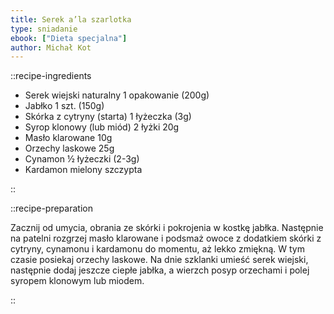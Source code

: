 ```yaml
---
title: Serek a’la szarlotka
type: sniadanie
ebook: ["Dieta specjalna"]
author: Michał Kot
---
```


::recipe-ingredients

- Serek wiejski naturalny 1 opakowanie (200g)
- Jabłko 1 szt. (150g)
- Skórka z cytryny (starta) 1 łyżeczka (3g)
- Syrop klonowy (lub miód) 2 łyżki 20g
- Masło klarowane 10g
- Orzechy laskowe 25g
- Cynamon ½ łyżeczki (2-3g)
- Kardamon mielony szczypta

::

::recipe-preparation

Zacznij od umycia, obrania ze skórki i pokrojenia w kostkę jabłka. Następnie na patelni rozgrzej masło klarowane i podsmaż owoce z dodatkiem skórki z cytryny, cynamonu i kardamonu do momentu, aż lekko zmiękną. W tym czasie posiekaj orzechy laskowe. Na dnie szklanki umieść serek wiejski, następnie dodaj jeszcze ciepłe jabłka, a wierzch posyp orzechami i polej syropem klonowym lub miodem.

::